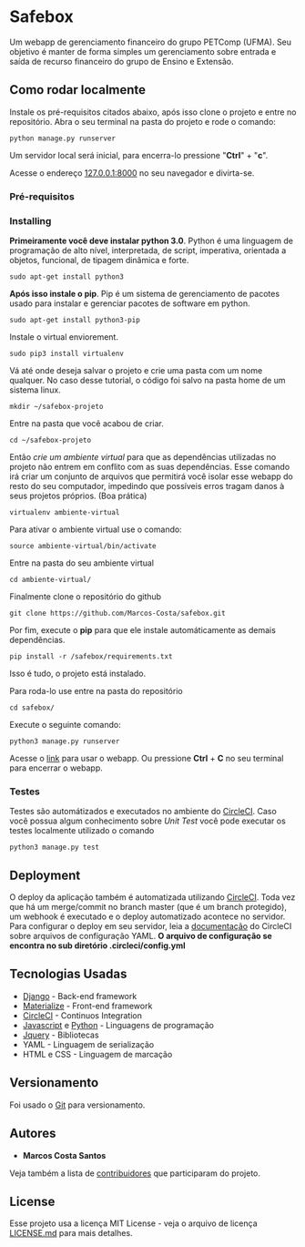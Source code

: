 # Safebox

Um webapp de gerenciamento financeiro do grupo PETComp (UFMA).
Seu objetivo é manter de forma simples um gerenciamento sobre entrada e saída de recurso financeiro do grupo de Ensino e Extensão.

## Como rodar localmente

Instale os pré-requisitos citados abaixo, após isso clone o projeto e entre no repositório.
Abra o seu terminal na pasta do projeto e rode o comando:

```
python manage.py runserver
```

Um servidor local será inicial, para encerra-lo pressione "**Ctrl**" + "**c**".

Acesse o endereço [127.0.0.1:8000](http://127.0.0.1:8000/) no seu navegador e divirta-se.

### Pré-requisitos


### Installing

**Primeiramente você deve instalar python 3.0**. Python é uma linguagem de programação de alto nível, interpretada, de script, imperativa, orientada a objetos, funcional, de tipagem dinâmica e forte. 

```
sudo apt-get install python3
```

**Após isso instale o pip**. Pip é um sistema de gerenciamento de pacotes usado para instalar e gerenciar pacotes de software em python.

```
sudo apt-get install python3-pip
```
Instale o virtual enviorement.
```
sudo pip3 install virtualenv
```
Vá até onde deseja salvar o projeto e crie uma pasta com um nome qualquer. No caso desse tutorial, o código foi salvo na pasta home de um sistema linux.
```
mkdir ~/safebox-projeto
```
Entre na pasta que você acabou de criar.
```
cd ~/safebox-projeto
```
Então *crie um ambiente virtual* para que as dependências utilizadas no projeto não entrem em conflito com as suas dependências. Esse comando irá criar um conjunto de arquivos que permitirá você isolar esse webapp do resto do seu computador, impedindo que possíveis erros tragam danos à seus projetos próprios. (Boa prática)
```
virtualenv ambiente-virtual
```
Para ativar o ambiente virtual use o comando:
```
source ambiente-virtual/bin/activate
```
Entre na pasta do seu ambiente virtual 
```
cd ambiente-virtual/
```
Finalmente clone o repositório do github
```
git clone https://github.com/Marcos-Costa/safebox.git
```
Por fim, execute o **pip** para que ele instale automáticamente as demais dependências.
```
pip install -r /safebox/requirements.txt
```
Isso é tudo, o projeto está instalado.

Para roda-lo use entre na pasta do repositório
```
cd safebox/
```
Execute o seguinte comando:
```
python3 manage.py runserver
```
Acesse o [link](http://127.0.0.1:8000/) para usar o webapp. Ou pressione **Ctrl** + **C** no seu terminal para encerrar o webapp.

### Testes

Testes são automátizados e executados no ambiente do [CircleCI](http://circleci.com/).
Caso você possua algum conhecimento sobre *Unit Test* você pode executar os testes
localmente utilizado o comando

```
python3 manage.py test
```

## Deployment

O deploy da aplicação também é automatizada utilizando [CircleCI](http://circleci.com/). Toda vez que há um merge/commit no branch master (que é um branch protegido), um webhook é executado e o deploy automatizado acontece no servidor.
Para configurar o deploy em seu servidor, leia a [documentação](https://circleci.com/docs/1.0/introduction-to-continuous-deployment/) do CircleCI sobre arquivos de configuração YAML.
**O arquivo de configuração se encontra no sub diretório .circleci/config.yml**

## Tecnologias Usadas

* [Django](https://www.djangoproject.com/) - Back-end framework 
* [Materialize](http://materializecss.com/) - Front-end framework
* [CircleCI](https://circleci.com/) - Continuos Integration 
* [Javascript](https://www.javascript.com/) e [Python](https://www.python.org/) - Linguagens de programação
* [Jquery](https://jquery.com/) - Bibliotecas
* YAML - Linguagem de serialização
* HTML e CSS - Linguagem de marcação

## Versionamento

Foi usado o [Git](https://git-scm.com/) para versionamento.

## Autores

* **Marcos Costa Santos**

Veja também a lista de [contribuidores](https://github.com/your/project/contributors) que participaram do projeto.

## License

Esse projeto usa a licença MIT License - veja o arquivo de licença [LICENSE.md](LICENSE.md) para mais detalhes.
